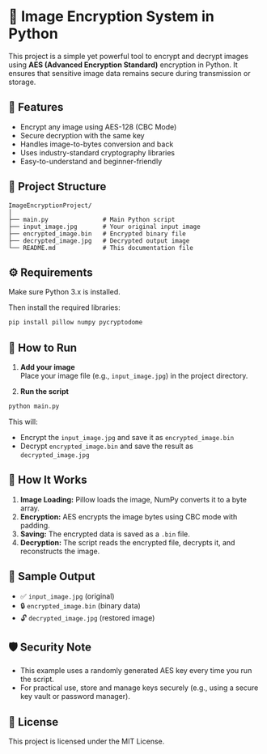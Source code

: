 # 🔐 Image Encryption System in Python

This project is a simple yet powerful tool to encrypt and decrypt images using **AES (Advanced Encryption Standard)** encryption in Python. It ensures that sensitive image data remains secure during transmission or storage.

## 📌 Features

- Encrypt any image using AES-128 (CBC Mode)
- Secure decryption with the same key
- Handles image-to-bytes conversion and back
- Uses industry-standard cryptography libraries
- Easy-to-understand and beginner-friendly

## 📁 Project Structure

```
ImageEncryptionProject/
│
├── main.py               # Main Python script
├── input_image.jpg       # Your original input image
├── encrypted_image.bin   # Encrypted binary file
├── decrypted_image.jpg   # Decrypted output image
└── README.md             # This documentation file
```

## ⚙️ Requirements

Make sure Python 3.x is installed.

Then install the required libraries:

```bash
pip install pillow numpy pycryptodome
```

## 🚀 How to Run

1. **Add your image**  
   Place your image file (e.g., `input_image.jpg`) in the project directory.

2. **Run the script**

```bash
python main.py
```

This will:
- Encrypt the `input_image.jpg` and save it as `encrypted_image.bin`
- Decrypt `encrypted_image.bin` and save the result as `decrypted_image.jpg`

## 🔐 How It Works

1. **Image Loading:** Pillow loads the image, NumPy converts it to a byte array.
2. **Encryption:** AES encrypts the image bytes using CBC mode with padding.
3. **Saving:** The encrypted data is saved as a `.bin` file.
4. **Decryption:** The script reads the encrypted file, decrypts it, and reconstructs the image.

## 🧪 Sample Output

- ✅ `input_image.jpg` (original)
- 🔒 `encrypted_image.bin` (binary data)
- 🔓 `decrypted_image.jpg` (restored image)

## 🛡️ Security Note

- This example uses a randomly generated AES key every time you run the script.
- For practical use, store and manage keys securely (e.g., using a secure key vault or password manager).  

## 📜 License

This project is licensed under the MIT License.
